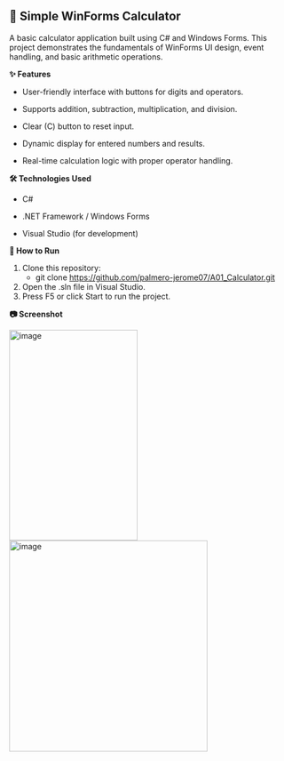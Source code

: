 ## 🧮 Simple WinForms Calculator
A basic calculator application built using C# and Windows Forms.
This project demonstrates the fundamentals of WinForms UI design, event handling, and basic arithmetic operations.

**✨ Features**
- User-friendly interface with buttons for digits and operators.

- Supports addition, subtraction, multiplication, and division.

- Clear (C) button to reset input.

- Dynamic display for entered numbers and results.

- Real-time calculation logic with proper operator handling.

**🛠️ Technologies Used**
- C#

- .NET Framework / Windows Forms

- Visual Studio (for development)

**🚀 How to Run**
1. Clone this repository:
    - git clone https://github.com/palmero-jerome07/A01_Calculator.git
2. Open the .sln file in Visual Studio.
3. Press F5 or click Start to run the project.



**📷 Screenshot**


<img width="231" height="379" alt="image" src="https://github.com/user-attachments/assets/49018327-c668-43d0-9eac-314aedadafa6" /> <img width="357" height="380" alt="image" src="https://github.com/user-attachments/assets/31976365-3ca4-46ee-95c8-ad21161905fe" />
 
